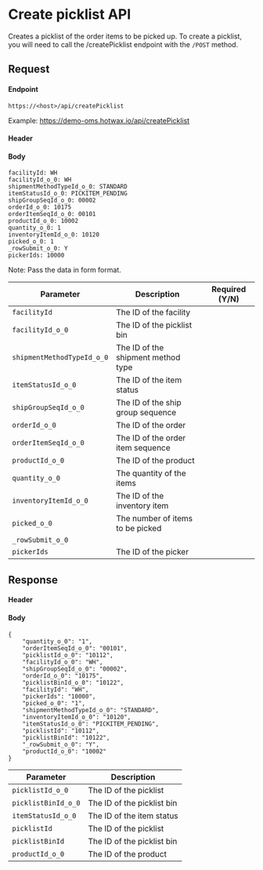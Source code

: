 # Create picklist API

Creates a picklist of the order items to be picked up. To create a picklist, you will need to call the /createPicklist endpoint with the `/POST` method. 

## Request

#### Endpoint

`https://<host>/api/createPicklist`

Example: https://demo-oms.hotwax.io/api/createPicklist

#### Header

#### Body

```
facilityId: WH
facilityId_o_0: WH
shipmentMethodTypeId_o_0: STANDARD
itemStatusId_o_0: PICKITEM_PENDING
shipGroupSeqId_o_0: 00002
orderId_o_0: 10175
orderItemSeqId_o_0: 00101
productId_o_0: 10002
quantity_o_0: 1
inventoryItemId_o_0: 10120
picked_o_0: 1
_rowSubmit_o_0: Y
pickerIds: 10000
```

Note: Pass the data in form format. 

| Parameter        | Description                                               | Required (Y/N) |
|------------------|-----------------------------------------------------------|----------------|
| `facilityId`        | The ID of the facility                         |            |
| `facilityId_o_0`        | The ID of the picklist bin                          |            |
| `shipmentMethodTypeId_o_0`        | The ID of the shipment method type                      |            |
| `itemStatusId_o_0`        | The ID of the item status                  |            |
| `shipGroupSeqId_o_0`        | The ID of the ship group sequence                          |            |
| `orderId_o_0`        | The ID of the order             |            |
| `orderItemSeqId_o_0`        | The ID of the order item sequence                          |            |
| `productId_o_0`        | The ID of the product                     |            |
| `quantity_o_0`        | The quantity of the items                      |            |
| `inventoryItemId_o_0`        | The ID of the inventory item                         |            |
| `picked_o_0`        | The number of items to be picked                        |            |
| `_rowSubmit_o_0`        |                       |            |
| `pickerIds`        | The ID of the picker                          |            |


## Response

#### Header

#### Body

```
{
    "quantity_o_0": "1",
    "orderItemSeqId_o_0": "00101",
    "picklistId_o_0": "10112",
    "facilityId_o_0": "WH",
    "shipGroupSeqId_o_0": "00002",
    "orderId_o_0": "10175",
    "picklistBinId_o_0": "10122",
    "facilityId": "WH",
    "pickerIds": "10000",
    "picked_o_0": "1",
    "shipmentMethodTypeId_o_0": "STANDARD",
    "inventoryItemId_o_0": "10120",
    "itemStatusId_o_0": "PICKITEM_PENDING",
    "picklistId": "10112",
    "picklistBinId": "10122",
    "_rowSubmit_o_0": "Y",
    "productId_o_0": "10002"
}

```

| Parameter                | Description                                                  |
|--------------------------|--------------------------------------------------------------|
| `picklistId_o_0` | The ID of the picklist                       |
| `picklistBinId_o_0`        | The ID of the picklist bin                      |
| `itemStatusId_o_0`        | The ID of the item status                        |
| `picklistId`   | The ID of the picklist               |
| `picklistBinId` | The ID of the picklist bin                        |
| `productId_o_0`        | The ID of the product                      |
